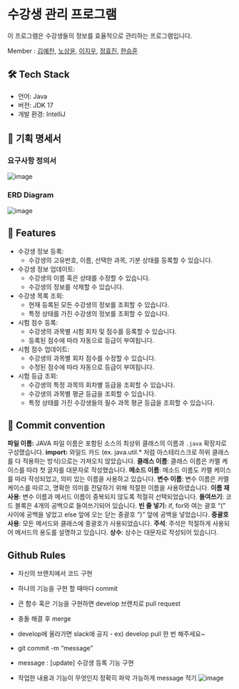 # 수강생 관리 프로그램

이 프로그램은 수강생들의 정보를 효율적으로 관리하는 프로그램입니다.

Member : [김예찬](https://github.com/wondo8449), [노상윤](https://github.com/rohtable/), [이지우](https://github.com/20210805jiwoo), [정효진](https://github.com/hyojjin-jeong), [한승훈](https://github.com/hsh1105)

## 🛠️ Tech Stack

- 언어: Java
- 버전: JDK 17
- 개발 환경: IntelliJ

## 📕 기획 명세서

### 요구사항 정의서
![image](https://github.com/GIGAZO/TeamProject/assets/102974424/3a7224b2-2564-4c9c-9b6e-c15562f6604f)


### ERD Diagram
![image](https://github.com/GIGAZO/TeamProject/assets/102974424/07ab1265-a1de-4bde-9e39-22599a7731cf)


## 🔖 Features

- 수강생 정보 등록:
    - 수강생의 고유번호, 이름, 선택한 과목, 기분 상태를 등록할 수 있습니다.
- 수강생 정보 업데이트:
    - 수강생의 이름 혹은 상태를 수정할 수 있습니다.
    - 수강생의 정보를 삭제할 수 있습니다.
- 수강생 목록 조회:
    - 현재 등록된 모든 수강생의 정보를 조회할 수 있습니다.
    - 특정 상태를 가진 수강생의 정보를 조회할 수 있습니다.
- 시험 점수 등록:
    - 수강생의 과목별 시험 회차 및 점수를 등록할 수 있습니다.
    - 등록된 점수에 따라 자동으로 등급이 부여됩니다.
- 시험 점수 업데이트:
    - 수강생의 과목별 회차 점수를 수정할 수 있습니다.
    - 수정된 점수에 따라 자동으로 등급이 부여됩니다.
- 시험 등급 조회:
    - 수강생의 특정 과목의 회차별 등급을 조회할 수 있습니다.
    - 수강생의 과목별 평균 등급을 조회할 수 있습니다. 
    - 특정 상태를 가진 수강생들의 필수 과목 평균 등급을 조회할 수 있습니다.
      
## 🤙 Commit convention
**파일 이름:** JAVA 파일 이름은 포함된 소스의 최상위 클래스의 이름과 `.java` 확장자로 구성했습니다.
**import:** 와일드 카드 (ex. java.util.* 처럼 아스테리스크로 하위 클래스를 다 적용하는 방식)으로는 가져오지 않았습니다.
**클래스 이름**: 클래스 이름은 카멜 케이스를 따라 첫 글자를 대문자로 작성했습니다.
**메소드 이름**: 메소드 이름도 카멜 케이스를 따라 작성되었고, 의미 있는 이름을 사용하고 있습니다.
**변수 이름**: 변수 이름은 카멜 케이스를 따르고, 명확한 의미를 전달하기 위해 적절한 이름을 사용하였습니다.
**이름 재사용**: 변수 이름과 메서드 이름이 중복되지 않도록 적절히 선택되었습니다.
**들여쓰기**: 코드 블록은 4개의 공백으로 들여쓰기되어 있습니다.
**빈 줄 넣기:** if, for와 여는 괄호 “(” 사이에 공백을 넣었고 else 앞에 오는 닫는 중괄호 “}” 앞에 공백을 넣었습니다.
**중괄호 사용**: 모든 메서드와 클래스에 중괄호가 사용되었습니다.
**주석**: 주석은 적절하게 사용되어 메서드의 용도를 설명하고 있습니다.
**상수**: 상수는 대문자로 작성되어 있습니다.

## Github Rules
- 자신의 브랜치에서 코드 구현
- 하나의 기능을 구현 할 때마다 commit
- 큰 함수 혹은 기능을 구현하면 develop 브랜치로 pull request
- 충돌 해결 후 merge
- develop에 올라가면 slack에 공지 - ex) develop pull 한 번 해주세요~
  
- git commit -m “message”
- message : [update] 수강생 등록 기능 구현
- 작업한 내용과 기능이 무엇인지 정확히 파악 가능하게 message 적기
![image](https://github.com/GIGAZO/TeamProject/assets/102974424/5195ca23-e684-43b8-a14f-8b79cd94302f)
